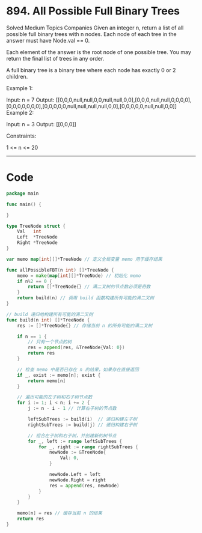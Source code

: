# 894. All Possible Full Binary Trees
Solved
Medium
Topics
Companies
Given an integer n, return a list of all possible full binary trees with n nodes. Each node of each tree in the answer must have Node.val == 0.

Each element of the answer is the root node of one possible tree. You may return the final list of trees in any order.

A full binary tree is a binary tree where each node has exactly 0 or 2 children.

Example 1:

Input: n = 7
Output: [[0,0,0,null,null,0,0,null,null,0,0],[0,0,0,null,null,0,0,0,0],[0,0,0,0,0,0,0],[0,0,0,0,0,null,null,null,null,0,0],[0,0,0,0,0,null,null,0,0]]
Example 2:

Input: n = 3
Output: [[0,0,0]]

Constraints:

1 <= n <= 20

---
# Code
```go
package main

func main() {

}

type TreeNode struct {
	Val   int
	Left  *TreeNode
	Right *TreeNode
}

var memo map[int][]*TreeNode // 定义全局变量 memo 用于缓存结果

func allPossibleFBT(n int) []*TreeNode {
	memo = make(map[int][]*TreeNode) // 初始化 memo
	if n%2 == 0 {
		return []*TreeNode{} // 满二叉树的节点数必须是奇数
	}
	return build(n) // 调用 build 函数构建所有可能的满二叉树
}

// build 递归地构建所有可能的满二叉树
func build(n int) []*TreeNode {
	res := []*TreeNode{} // 存储当前 n 的所有可能的满二叉树

	if n == 1 {
		// 只有一个节点的树
		res = append(res, &TreeNode{Val: 0})
		return res
	}

	// 检查 memo 中是否已存在 n 的结果，如果存在直接返回
	if _, exist := memo[n]; exist {
		return memo[n]
	}

	// 遍历可能的左子树和右子树节点数
	for i := 1; i < n; i += 2 {
		j := n - i - 1 // 计算右子树的节点数

		leftSubTrees := build(i)  // 递归构建左子树
		rightSubTrees := build(j) // 递归构建右子树

		// 组合左子树和右子树，并创建新的树节点
		for _, left := range leftSubTrees {
			for _, right := range rightSubTrees {
				newNode := &TreeNode{
					Val: 0,
				}

				newNode.Left = left
				newNode.Right = right
				res = append(res, newNode)
			}
		}
	}

	memo[n] = res // 缓存当前 n 的结果
	return res
}
```